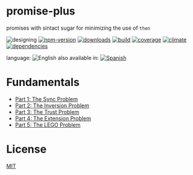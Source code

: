 # promise-plus
promises with sintact sugar for minimizing the use of `then`

![designing](https://img.shields.io/badge/stability-desgining-red.svg)
[![npm-version](https://img.shields.io/npm/v/promise-plus.svg)](https://npmjs.org/package/promise-plus)
[![downloads](https://img.shields.io/npm/dm/promise-plus.svg)](https://npmjs.org/package/promise-plus)
[![build](https://img.shields.io/travis/codenautas/promise-plus/master.svg)](https://travis-ci.org/codenautas/promise-plus)
[![coverage](https://img.shields.io/coveralls/codenautas/promise-plus/master.svg)](https://coveralls.io/r/codenautas/promise-plus)
[![climate](https://img.shields.io/codeclimate/github/codenautas/promise-plus.svg)](https://codeclimate.com/github/codenautas/promise-plus)
[![dependencies](https://img.shields.io/david/codenautas/promise-plus.svg)](https://david-dm.org/codenautas/promise-plus)


language: ![English](https://raw.githubusercontent.com/codenautas/multilang/master/img/lang-en.png)
also available in:
[![Spanish](https://raw.githubusercontent.com/codenautas/multilang/master/img/lang-es.png)](LEEME.md)

# Fundamentals

 * [Part 1: The Sync Problem     ](http://blog.getify.com/promises-part-1/)
 * [Part 2: The Inversion Problem](http://blog.getify.com/promises-part-2/)
 * [Part 3: The Trust Problem    ](http://blog.getify.com/promises-part-3/)
 * [Part 4: The Extension Problem](http://blog.getify.com/promises-part-4/)
 * [Part 5: The LEGO Problem     ](http://blog.getify.com/promises-part-5/)

# License

[MIT](LICENSE)


